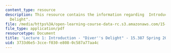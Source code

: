 ```yaml
---
content_type: resource
description: This resource contains the information regarding  Introduction - "Diver's
  Delight".
file: /media/https%3A/open-learning-course-data-rc.s3.amazonaws.com/15-387-entrepreneurial-sales-spring-2015/3733d6e53ccef030e8080c587a77aa4c_MIT15_387S15_Lecture1.pdf
file_type: application/pdf
resourcetype: Document
title: 'Lecture 1: Introduction - "Diver''s Delight" - 15.387 Spring 2015'
uid: 3733d6e5-3cce-f030-e808-0c587a77aa4c
---
```

